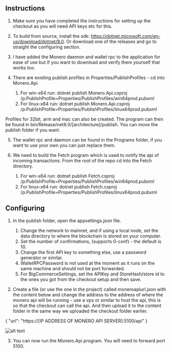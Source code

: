 ﻿## Instructions

1. Make sure you have completed the instructions for setting up the checkout as you will need API keys etc for this.

2. To build from source, install the sdk: https://dotnet.microsoft.com/en-us/download/dotnet/8.0. Or download one of the releases and go to straight the configuring section.

3. I have added the Monero daemon and wallet rpc to the application for ease of use but if you want to download and verify them yourself that works too.

4. There are existing publish profiles in Properties/PublishProfiles - cd into Monero.Api.
	1. For win-x64 run: dotnet publish Monero.Api.csproj /p:PublishProfile=Properties/PublishProfiles/win64prod.pubxml
	2. For linux-x64 run: dotnet publish Monero.Api.csproj /p:PublishProfile=Properties/PublishProfiles/linux64prod.pubxml

Profiles for 32bit, arm and mac can also be created.
The program can then be found in bin/Release/net8.0/[architecture]/publish. You can move the publish folder if you want.

5. The wallet rpc and daemon can be found in the Programs folder, if you want to use your own you can just replace them.

6. We need to build the Fetch program which is used to notify the api of incoming transactions. From the root of the repo cd into the Fetch directory.
	1. For win-x64 run: dotnet publish Fetch.csproj /p:PublishProfile=Properties/PublishProfiles/win64prod.pubxml
	2. For linux-x64 run: dotnet publish Fetch.csproj /p:PublishProfile=Properties/PublishProfiles/linux64prod.pubxml

## Configuring

1. In the publish folder, open the appsettings.json file. 
	1. Change the network to mainnet, and if using a local node, set the data directory to where the blockchain is stored on your computer.
	2. Set the number of confirmations, (supports 0-conf) - the default is 10.
	3. Change the first API key to something else, use a password generator or similar.
	4. WalletRPCPassword is not used at the moment as it runs on the same machine and should not be port forwarded.
	5. For BigCommerceSettings, set the APIKey and StoreHash/store id to the ones you got from the checkout setup and then save.

2. Create a file (or use the one in the project) called moneroapiurl.json with the content below and change the address to the address of where the monero api will be running - use a vps or similar to host the api, this is so that the checkout can call the api.
And then upload it to the content folder in the same way we uploaded the checkout folder earlier.

{
  "url": "https://[IP ADDRESS OF MONERO API SERVER]:5100/api"
}

![alt text](https://i.ibb.co/cFTn94V/14.png)

3. You can now run the Monero.Api program. You will need to forward port 5100.
